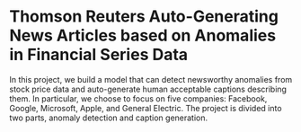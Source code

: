 # Thomson Reuters Auto-Generating News Articles based on Anomalies in Financial Series Data
In this project, we build a model that can detect newsworthy anomalies from stock price data and auto-generate human acceptable captions describing them. In particular, we choose to focus on five companies: Facebook, Google, Microsoft, Apple, and General Electric.
The project is divided into two parts, anomaly detection and caption generation.
